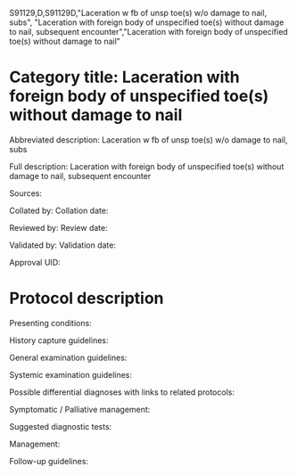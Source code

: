 S91129,D,S91129D,"Laceration w fb of unsp toe(s) w/o damage to nail, subs", "Laceration with foreign body of unspecified toe(s) without damage to nail, subsequent encounter","Laceration with foreign body of unspecified toe(s) without damage to nail"
# Category title: Laceration with foreign body of unspecified toe(s) without damage to nail

Abbreviated description: Laceration w fb of unsp toe(s) w/o damage to nail, subs

Full description: Laceration with foreign body of unspecified toe(s) without damage to nail, subsequent encounter

Sources:

Collated by:
Collation date:

Reviewed by:
Review date:

Validated by:
Validation date:

Approval UID:

# Protocol description

Presenting conditions:

History capture guidelines:

General examination guidelines:

Systemic examination guidelines:

Possible differential diagnoses with links to related protocols:

Symptomatic / Palliative management:

Suggested diagnostic tests:

Management:

Follow-up guidelines:
